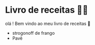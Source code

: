 # Livro de receitas :man_cook:

olá ! Bem vindo ao meu livro de receitas :wave:

- strogonoff de frango
- Pavê

